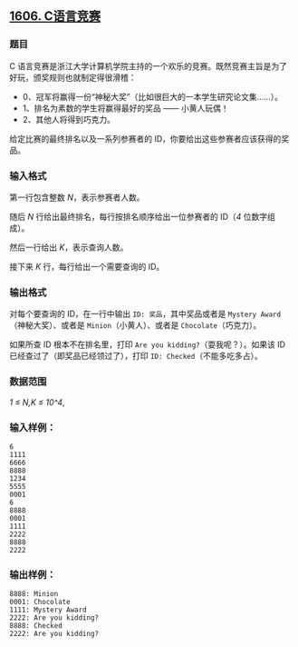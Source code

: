 ## [1606. C语言竞赛](https://www.acwing.com/problem/content/1608/)

### 题目

C 语言竞赛是浙江大学计算机学院主持的一个欢乐的竞赛。既然竞赛主旨是为了好玩，颁奖规则也就制定得很滑稽：

- 0、冠军将赢得一份“神秘大奖”（比如很巨大的一本学生研究论文集……）。
- 1、排名为素数的学生将赢得最好的奖品 —— 小黄人玩偶！
- 2、其他人将得到巧克力。

给定比赛的最终排名以及一系列参赛者的 ID，你要给出这些参赛者应该获得的奖品。

### 输入格式

第一行包含整数 *N*，表示参赛者人数。

随后 *N* 行给出最终排名，每行按排名顺序给出一位参赛者的 ID（*4* 位数字组成）。

然后一行给出 *K*，表示查询人数。

接下来 *K* 行，每行给出一个需要查询的 ID。

### 输出格式

对每个要查询的 ID，在一行中输出 `ID: 奖品`，其中奖品或者是 `Mystery Award`（神秘大奖）、或者是 `Minion`（小黄人）、或者是 `Chocolate`（巧克力）。

如果所查 ID 根本不在排名里，打印 `Are you kidding?`（耍我呢？）。如果该 ID 已经查过了（即奖品已经领过了），打印 `ID: Checked`（不能多吃多占）。

### 数据范围

*1 ≤ N,K ≤ 10^4*,

### 输入样例：

```
6
1111
6666
8888
1234
5555
0001
6
8888
0001
1111
2222
8888
2222
```

### 输出样例：

```
8888: Minion
0001: Chocolate
1111: Mystery Award
2222: Are you kidding?
8888: Checked
2222: Are you kidding?
```
